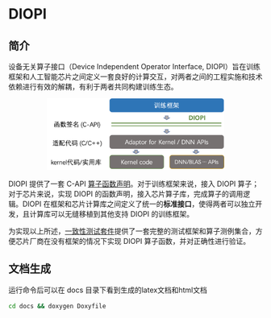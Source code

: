 # DIOPI

## 简介
设备无关算子接口（Device Independent Operator Interface, DIOPI）旨在训练框架和人工智能芯片之间定义一套良好的计算交互，对两者之间的工程实施和技术依赖进行有效的解耦，有利于两者共同构建训练生态。
<div align=center><img src='image/diopi.png' width='70%'></img></div>

DIOPI 提供了一套 C-API [算子函数声明](include/diopi/functions.h)。对于训练框架来说，接入 DIOPI 算子；对于芯片来说，实现 DIOPI 的函数声明，接入芯片算子库，完成算子的调用逻辑。DIOPI 在框架和芯片计算库之间定义了统一的**标准接口**，使得两者可以独立开发，且计算库可以无缝移植到其他支持 DIOPI 的训练框架。

为实现以上所述，[一致性测试套件](https://github.com/ParrotsDL/ConformanceTest-DIOPI)提供了一套完整的测试框架和算子测例集合，方便芯片厂商在没有框架的情况下实现 DIOPI 算子函数，并对正确性进行验证。

## 文档生成
运行命令后可以在 docs 目录下看到生成的latex文档和html文档
```bash
cd docs && doxygen Doxyfile
```